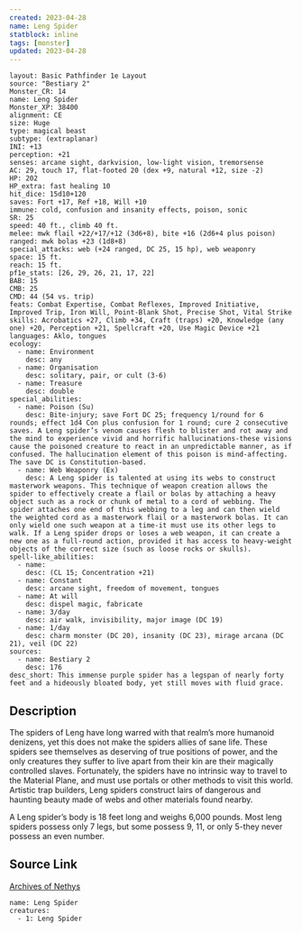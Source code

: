 ```yaml
---
created: 2023-04-28
name: Leng Spider
statblock: inline
tags: [monster]
updated: 2023-04-28
---
```

```statblock
layout: Basic Pathfinder 1e Layout
source: "Bestiary 2"
Monster_CR: 14
name: Leng Spider
Monster_XP: 38400
alignment: CE
size: Huge
type: magical beast
subtype: (extraplanar)
INI: +13
perception: +21
senses: arcane sight, darkvision, low-light vision, tremorsense
AC: 29, touch 17, flat-footed 20 (dex +9, natural +12, size -2)
HP: 202
HP_extra: fast healing 10
hit_dice: 15d10+120
saves: Fort +17, Ref +18, Will +10
immune: cold, confusion and insanity effects, poison, sonic
SR: 25
speed: 40 ft., climb 40 ft.
melee: mwk flail +22/+17/+12 (3d6+8), bite +16 (2d6+4 plus poison)
ranged: mwk bolas +23 (1d8+8)
special_attacks: web (+24 ranged, DC 25, 15 hp), web weaponry
space: 15 ft.
reach: 15 ft.
pf1e_stats: [26, 29, 26, 21, 17, 22]
BAB: 15
CMB: 25
CMD: 44 (54 vs. trip)
feats: Combat Expertise, Combat Reflexes, Improved Initiative, Improved Trip, Iron Will, Point-Blank Shot, Precise Shot, Vital Strike
skills: Acrobatics +27, Climb +34, Craft (traps) +20, Knowledge (any one) +20, Perception +21, Spellcraft +20, Use Magic Device +21
languages: Aklo, tongues
ecology:
  - name: Environment
    desc: any
  - name: Organisation
    desc: solitary, pair, or cult (3-6)
  - name: Treasure
    desc: double
special_abilities:
  - name: Poison (Su)
    desc: Bite-injury; save Fort DC 25; frequency 1/round for 6 rounds; effect 1d4 Con plus confusion for 1 round; cure 2 consecutive saves. A Leng spider’s venom causes flesh to blister and rot away and the mind to experience vivid and horrific hallucinations-these visions cause the poisoned creature to react in an unpredictable manner, as if confused. The hallucination element of this poison is mind-affecting. The save DC is Constitution-based.
  - name: Web Weaponry (Ex)
    desc: A Leng spider is talented at using its webs to construct masterwork weapons. This technique of weapon creation allows the spider to effectively create a flail or bolas by attaching a heavy object such as a rock or chunk of metal to a cord of webbing. The spider attaches one end of this webbing to a leg and can then wield the weighted cord as a masterwork flail or a masterwork bolas. It can only wield one such weapon at a time-it must use its other legs to walk. If a Leng spider drops or loses a web weapon, it can create a new one as a full-round action, provided it has access to heavy-weight objects of the correct size (such as loose rocks or skulls).
spell-like_abilities:
  - name:
    desc: (CL 15; Concentration +21)
  - name: Constant
    desc: arcane sight, freedom of movement, tongues
  - name: At will
    desc: dispel magic, fabricate
  - name: 3/day
    desc: air walk, invisibility, major image (DC 19)
  - name: 1/day
    desc: charm monster (DC 20), insanity (DC 23), mirage arcana (DC 21), veil (DC 22)
sources:
  - name: Bestiary 2
    desc: 176
desc_short: This immense purple spider has a legspan of nearly forty feet and a hideously bloated body, yet still moves with fluid grace.
```
## Description
The spiders of Leng have long warred with that realm’s more humanoid denizens, yet this does not make the spiders allies of sane life. These spiders see themselves as deserving of true positions of power, and the only creatures they suffer to live apart from their kin are their magically controlled slaves. Fortunately, the spiders have no intrinsic way to travel to the Material Plane, and must use portals or other methods to visit this world. Artistic trap builders, Leng spiders construct lairs of dangerous and haunting beauty made of webs and other materials found nearby.

A Leng spider’s body is 18 feet long and weighs 6,000 pounds. Most leng spiders possess only 7 legs, but some possess 9, 11, or only 5-they never possess an even number.
## Source Link
[Archives of Nethys](https://aonprd.com/MonsterDisplay.aspx?ItemName=Leng%20Spider)
```encounter-table
name: Leng Spider
creatures:
  - 1: Leng Spider
```
